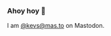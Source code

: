 ### Ahoy hoy 👋

I am <a rel="me" href="https://mas.to/@kevs">@kevs</a><a href="https://mas.to/@kevs">@mas.to</a> on Mastodon.
